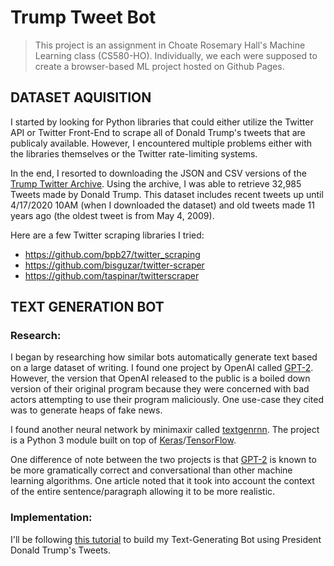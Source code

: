 # **Trump Tweet Bot**
> This project is an assignment in Choate Rosemary Hall's Machine Learning class (CS580-HO). Individually, we each were supposed to create a browser-based ML project hosted on Github Pages.

## **DATASET AQUISITION**
I started by looking for Python libraries that could either utilize the Twitter API or Twitter Front-End to scrape all of Donald Trump's tweets that are publicaly available. However, I encountered multiple problems either with the libraries themselves or the Twitter rate-limiting systems.

In the end, I resorted to downloading the JSON and CSV versions of the [Trump Twitter Archive](http://www.trumptwitterarchive.com/archive). Using the archive, I was able to retrieve 32,985 Tweets made by Donald Trump. This dataset includes recent tweets up until 4/17/2020 10AM (when I downloaded the dataset) and old tweets made 11 years ago (the oldest tweet is from May 4, 2009).

Here are a few Twitter scraping libraries I tried:
- https://github.com/bpb27/twitter_scraping
- https://github.com/bisguzar/twitter-scraper
- https://github.com/taspinar/twitterscraper

## **TEXT GENERATION BOT**
### **Research:**
I began by researching how similar bots automatically generate text based on a large dataset of writing. I found one project by OpenAI called [GPT-2](https://github.com/openai/gpt-2). However, the version that OpenAI released to the public is a boiled down version of their original program because they were concerned with bad actors attempting to use their program maliciously. One use-case they cited was to generate heaps of fake news.

I found another neural network by minimaxir called [textgenrnn](https://github.com/minimaxir/textgenrnn). The project is a Python 3 module built on top of [Keras](https://github.com/keras-team/keras)/[TensorFlow](https://www.tensorflow.org/).

One difference of note between the two projects is that [GPT-2](https://github.com/openai/gpt-2) is known to be more gramatically correct and conversational than other machine learning algorithms. One article noted that it took into account the context of the entire sentence/paragraph allowing it to be more realistic.

### **Implementation:**
I'll be following [this tutorial](https://minimaxir.com/2020/01/twitter-gpt2-bot/) to build my Text-Generating Bot using President Donald Trump's Tweets.